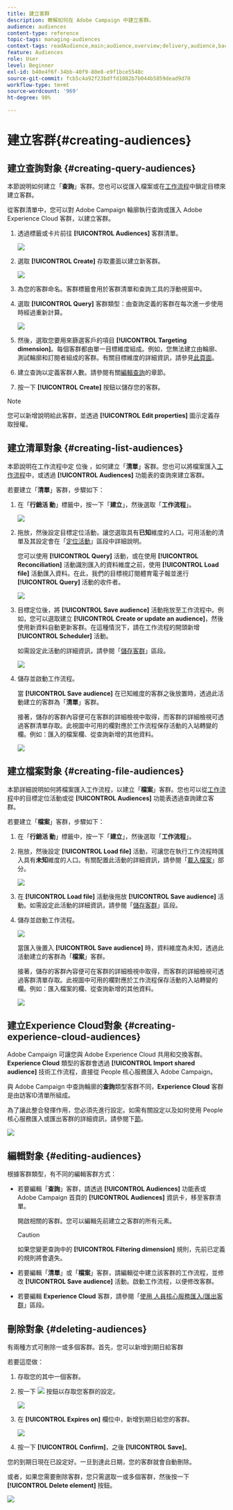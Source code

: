 ```yaml
---
title: 建立客群
description: 瞭解如何在 Adobe Campaign 中建立客群。
audience: audiences
content-type: reference
topic-tags: managing-audiences
context-tags: readAudience,main;audience,overview;delivery,audience,back
feature: Audiences
role: User
level: Beginner
exl-id: b40e4f6f-34bb-40f9-80e8-e9f1bce5548c
source-git-commit: fcb5c4a92f23bdffd1082b7b044b5859dead9d70
workflow-type: tm+mt
source-wordcount: '969'
ht-degree: 98%

---
```


# 建立客群{#creating-audiences}

## 建立查詢對象 {#creating-query-audiences}

本節說明如何建立「**查詢**」客群。您也可以從匯入檔案或在[工作流程](../../automating/using/get-started-workflows.md)中鎖定目標來建立客群。

從客群清單中，您可以對 Adobe Campaign 輪廓執行查詢或匯入 Adobe Experience Cloud 客群，以建立客群。

1. 透過標籤或卡片前往 **[!UICONTROL Audiences]** 客群清單。

   ![](assets/audiences_query_1.png)

1. 選取 **[!UICONTROL Create]** 存取畫面以建立新客群。

   ![](assets/audiences_query.png)

1. 為您的客群命名。客群標籤會用於客群清單和查詢工具的浮動視窗中。
1. 選取 **[!UICONTROL Query]** 客群類型：由查詢定義的客群在每次進一步使用時經過重新計算。

   ![](assets/audience_type_selection.png)

1. 然後，選取您要用來篩選客戶的項目 **[!UICONTROL Targeting dimension]**。每個客群都由單一目標維度組成。例如，您無法建立由輪廓、測試輪廓和訂閱者組成的客群。有關目標維度的詳細資訊，請參見[此頁面](../../automating/using/query.md#targeting-dimensions-and-resources)。
1. 建立查詢以定義客群人數。請參閱有關[編輯查詢](../../automating/using/editing-queries.md)的章節。
1. 按一下 **[!UICONTROL Create]** 按鈕以儲存您的客群。

>[!NOTE]
>
>您可以新增說明給此客群，並透過 **[!UICONTROL Edit properties]** 圖示定義存取授權。

## 建立清單對象 {#creating-list-audiences}

本節說明在工作流程中定 位後 ，如何建立「**清單**」客群。您也可以將檔案匯入[工作流程](../../automating/using/get-started-workflows.md)中，或透過 **[!UICONTROL Audiences]** 功能表的查詢來建立客群。

若要建立「**清單**」客群，步驟如下：

1. 在「**行銷活 動**」標籤中，按一下「**建立**」，然後選取「**工作流程**」。

   ![](assets/audiences_list_1.png)

1. 拖放，然後設定目標定位活動，讓您選取具有&#x200B;**已知**&#x200B;維度的人口。可用活動的清單及其設定會在「[定位活動](../../automating/using/about-targeting-activities.md)」區段中詳細說明。

   您可以使用 **[!UICONTROL Query]** 活動，或在使用 **[!UICONTROL Reconciliation]** 活動識別匯入的資料維度之前，使用 **[!UICONTROL Load file]** 活動匯入資料。在此，我們的目標視訂閱體育電子報並進行 **[!UICONTROL Query]** 活動的收件者。

   ![](assets/audiences_list_2.png)

1. 目標定位後，將 **[!UICONTROL Save audience]** 活動拖放至工作流程中。例如，您可以選取建立 **[!UICONTROL Create or update an audience]**，然後使用新資料自動更新客群。在這種情況下，請在工作流程的開頭新增 **[!UICONTROL Scheduler]** 活動。

   如需設定此活動的詳細資訊，請參閱「[儲存客群](../../automating/using/save-audience.md)」區段。

   ![](assets/audiences_list_3.png)

1. 儲存並啟動工作流程。

   當 **[!UICONTROL Save audience]** 在已知維度的客群之後放置時，透過此活動建立的客群為「**清單**」客群。

   接著，儲存的客群內容便可在客群的詳細檢視中取得，而客群的詳細檢視可透過客群清單存取。此視圖中可用的欄對應於工作流程保存活動的入站轉變的欄。例如：匯入的檔案欄、從查詢新增的其他資料。

   ![](assets/audiences_list_4.png)

## 建立檔案對象 {#creating-file-audiences}

本節詳細說明如何將檔案匯入工作流程，以建立「**檔案**」客群。您也可以從[工作流程](../../automating/using/get-started-workflows.md)中的目標定位活動或從 **[!UICONTROL Audiences]** 功能表透過查詢建立客群。

若要建立「**檔案**」客群，步驟如下：

1. 在「**行銷活 動**」標籤中，按一下「**建立**」，然後選取「**工作流程**」。
1. 拖放，然後設定 **[!UICONTROL Load file]** 活動，可讓您在執行工作流程時匯入具有&#x200B;**未知**&#x200B;維度的人口。有關配置此活動的詳細資訊，請參閱「[載入檔案](../../automating/using/load-file.md)」部分。

   ![](assets/audience_files_1.png)

1. 在 **[!UICONTROL Load file]** 活動後拖放 **[!UICONTROL Save audience]** 活動。如需設定此活動的詳細資訊，請參閱「[儲存客群](../../automating/using/save-audience.md)」區段。
1. 儲存並啟動工作流程。

   ![](assets/audience_files_2.png)

   當匯入後置入 **[!UICONTROL Save audience]** 時，資料維度為未知，透過此活動建立的客群為「**檔案**」客群。

   接著，儲存的客群內容便可在客群的詳細檢視中取得，而客群的詳細檢視可透過客群清單存取。此視圖中可用的欄對應於工作流程保存活動的入站轉變的欄。例如：匯入檔案的欄、從查詢新增的其他資料。

   ![](assets/audience_files_3.png)

## 建立Experience Cloud對象 {#creating-experience-cloud-audiences}

Adobe Campaign 可讓您與 Adobe Experience Cloud 共用和交換客群。**Experience Cloud** 類型的客群會透過 **[!UICONTROL Import shared audience]** 技術工作流程，直接從 People 核心服務匯入 Adobe Campaign。

與 Adobe Campaign 中查詢輪廓的&#x200B;**查詢**&#x200B;類型客群不同，**Experience Cloud** 客群是由訪客ID清單所組成。

為了讓此整合發揮作用，您必須先進行設定。如需有關設定以及如何使用 People 核心服務匯入或匯出客群的詳細資訊，請參閱下[節](../../integrating/using/sharing-audiences-with-audience-manager-or-people-core-service.md)。

![](assets/audience_peoplecore.png)

## 編輯對象 {#editing-audiences}

根據客群類型，有不同的編輯客群方式：

* 若要編輯「**查詢**」客群，請透過 **[!UICONTROL Audiences]** 功能表或 Adobe Campaign 首頁的 **[!UICONTROL Audiences]** 資訊卡，移至客群清單。

  開啟相關的客群。您可以編輯先前建立之客群的所有元素。

  >[!CAUTION]
  >
  >如果您變更查詢中的 **[!UICONTROL Filtering dimension]** 規則，先前已定義的規則將會遺失。

* 若要編輯「**清單**」或「**檔案**」客群，請編輯從中建立該客群的工作流程，並修改 **[!UICONTROL Save audience]** 活動。啟動工作流程，以便修改客群。
* 若要編輯 **Experience Cloud** 客群，請參閱「[使用 人員核心服務匯入/匯出客群](../../integrating/using/sharing-audiences-with-audience-manager-or-people-core-service.md)」區段。

## 刪除對象 {#deleting-audiences}

有兩種方式可刪除一或多個客群。首先，您可以新增到期日給客群

若要這麼做：

1. 存取您的其中一個客群。
1. 按一下 ![](assets/edit_darkgrey-24px.png) 按鈕以存取您客群的設定。

   ![](assets/audience_delete_2.png)

1. 在 **[!UICONTROL Expires on]** 欄位中，新增到期日給您的客群。

   ![](assets/audience_delete_3.png)

1. 按一下 **[!UICONTROL Confirm]**，之後 **[!UICONTROL Save]**。

您的到期日現在已設定好。一旦到達此日期，您的客群就會自動刪除。

或者，如果您需要刪除客群，您只需選取一或多個客群，然後按一下 **[!UICONTROL Delete element]** 按鈕。

![](assets/audience_delete_1.png)
